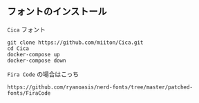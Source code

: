 ## フォントのインストール

`Cica` フォント

```
git clone https://github.com/miiton/Cica.git
cd Cica
docker-compose up
docker-compose down
```

`Fira Code` の場合はこっち

```
https://github.com/ryanoasis/nerd-fonts/tree/master/patched-fonts/FiraCode
```
